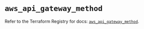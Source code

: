 # `aws_api_gateway_method`

Refer to the Terraform Registry for docs: [`aws_api_gateway_method`](https://registry.terraform.io/providers/hashicorp/aws/5.39.1/docs/resources/api_gateway_method).
